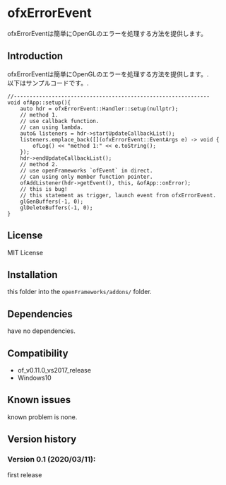 ofxErrorEvent
=====================================
ofxErrorEventは簡単にOpenGLのエラーを処理する方法を提供します。

Introduction
------------
ofxErrorEventは簡単にOpenGLのエラーを処理する方法を提供します。.  
以下はサンプルコードです。.
````
//--------------------------------------------------------------
void ofApp::setup(){
	auto hdr = ofxErrorEvent::Handler::setup(nullptr);
	// method 1.
	// use callback function.
	// can using lambda.
	auto& listeners = hdr->startUpdateCallbackList();
	listeners.emplace_back([](ofxErrorEvent::EventArgs e) -> void {
		ofLog() << "method 1:" << e.toString();
	});
	hdr->endUpdateCallbackList();
	// method 2.
	// use openFrameworks `ofEvent` in direct.
	// can using only member function pointer.
	ofAddListener(hdr->getEvent(), this, &ofApp::onError);
	// this is bug!
	// this statement as trigger, launch event from ofxErrorEvent.
	glGenBuffers(-1, 0);
	glDeleteBuffers(-1, 0);
}
````

License
-------
MIT License

Installation
------------
this folder into the `openFrameworks/addons/` folder.

Dependencies
------------
have no dependencies.

Compatibility
------------
* of_v0.11.0_vs2017_release
* Windows10

Known issues
------------
known problem is none.

Version history
------------


### Version 0.1 (2020/03/11):
first release

